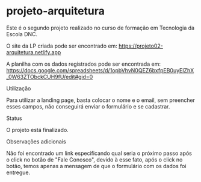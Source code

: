 # projeto-arquitetura
Este é o segundo projeto realizado no curso de formação em Tecnologia da Escola DNC.

O site da LP criada pode ser encontrado em: https://projeto02-arquitetura.netlify.app

A planilha com os dados registrados pode ser encontrada em: https://docs.google.com/spreadsheets/d/1opbVhvN0QEZ6bxfpEB0uyElZhX_0W63ZTObckCUH9fU/edit#gid=0

Utilização

Para utilizar a landing page, basta colocar o nome e o email, sem preencher esses campos, não conseguirá enviar o formulário e se cadastrar.

Status

O projeto está finalizado.

Observações adicionais

Não foi encontrado um link especificando qual seria o próximo passo após o click no botão de "Fale Conosco", devido à esse fato, após o click no botão, temos apenas a mensagem de que o formulário com os dados foi entregue.


